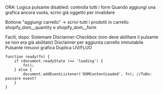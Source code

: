 ORA:
Logica pulsante disabled: controlla tutti i form
Quando aggiungi una grafica ancora vuota, scrivi già oggetto per invalidare

Bottone "aggiungi carrello" -> scrivi tutti i prodotti in carrello
shopify_dom__quantity e shopify_dom__form

Facili, dopo:
Sistemare Disclaimer-Checkbox (non deve abilitare il pulsante se non era già abilitato)
Disclaimer per aggiunta carrello immutabile
Pulsante rimuovi grafica
Duplica UV/FLUO



    function ready(fn) {
        if (document.readyState !== 'loading') {
            fn();
        } else {
            document.addEventListener('DOMContentLoaded', fn); //ToDo: passare event?
        }
    }